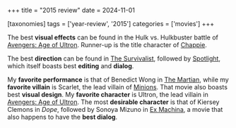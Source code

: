 +++
title = "2015 review"
date = 2024-11-01

[taxonomies]
tags = ['year-review', '2015']
categories = ['movies']
+++

The best **visual effects** can be found in the Hulk vs. Hulkbuster
battle of [Avengers: Age of Ultron].
Runner-up is the title character of [Chappie].

The best **direction** can be found in [The Survivalist],
followed by [Spotlight],
which itself boasts best **editing** and **dialog**.

My **favorite performance** is that of Benedict Wong in [The Martian],
while my **favorite villain** is Scarlet, the lead villain of [Minions].
That movie also boasts best **visual design**. My **favorite character**
is Ultron, the lead villain in [Avengers: Age of Ultron].
The most **desirable character** is that of Kiersey Clemons in *Dope*,
followed by Sonoya Mizuno in [Ex Machina],
a movie that also happens to have the **best dialog**.

[Avengers: Age of Ultron]: @/avengers-age-of-ultron.md
[Chappie]: @/chappie.md
[The Survivalist]: @/the-survivalist.md
[Spotlight]: @/spotlight.md
[The Martian]: @/the-martian.md
[Minions]: @/minions.md
[Ex Machina]: @/ex-machina.md
[Kiersey Clemons]: https://en.wikipedia.org/wiki/Kiersey_Clemons
